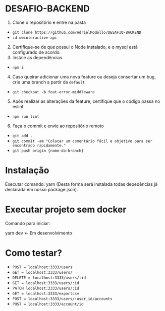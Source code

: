 ﻿# DESAFIO-BACKEND
1. Clone o repositório e entre na pasta
- `git clone https://github.com/AdrielModollo/DESAFIO-BACKEND`
- `cd owinteractive-api`

2. Certifique-se de que possui o Node instalado, e o mysql está configurado de acordo.
3. Instale as dependências
- `npm i`

4. Caso queirar adicionar uma nova feature ou deseja consertar um bug, crie uma branch a partir da `default`
- `git checkout -b feat-error-middleware`

5. Após realizar as alterações da feature, certifique que o código passa no eslint
- `npm run lint`

6. Faça o commit e envie ao repositório remoto
- `git add .`
- `git commit -am "Colocar um comentário fácil e objetivo para ser encontrado rapidamente."`
- `git push origin {nome-da-branch}`

# Instalação

Executar comando: yarn
(Desta forma será instalada todas depedências já declarada em nosso package.json).

# Executar projeto sem docker

Comando para iniciar: 

yarn dev  <- Em desenvolvimento

# Como testar?

- `POST = localhost:3333/users`
- `GET = localhost:3333/users/`
- `DELETE = localhost:3333/users/:id`
- `GET = localhost:3333/users/:id`
- `PATCH localhost:3333/users/:id`
- `GET = localhost:3333/exportcsv`
- `POST = localhost:3333/users/:user_id/accounts`
- `POST = localhost:3333/account/id`
